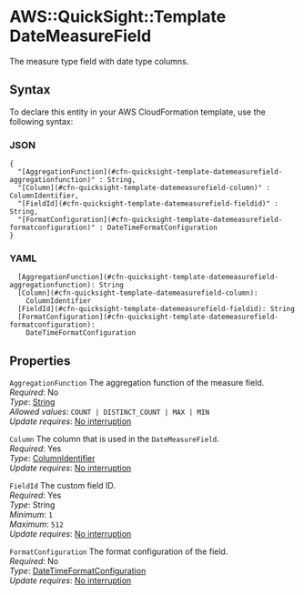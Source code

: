 # AWS::QuickSight::Template DateMeasureField<a name="aws-properties-quicksight-template-datemeasurefield"></a>

The measure type field with date type columns\.

## Syntax<a name="aws-properties-quicksight-template-datemeasurefield-syntax"></a>

To declare this entity in your AWS CloudFormation template, use the following syntax:

### JSON<a name="aws-properties-quicksight-template-datemeasurefield-syntax.json"></a>

```
{
  "[AggregationFunction](#cfn-quicksight-template-datemeasurefield-aggregationfunction)" : String,
  "[Column](#cfn-quicksight-template-datemeasurefield-column)" : ColumnIdentifier,
  "[FieldId](#cfn-quicksight-template-datemeasurefield-fieldid)" : String,
  "[FormatConfiguration](#cfn-quicksight-template-datemeasurefield-formatconfiguration)" : DateTimeFormatConfiguration
}
```

### YAML<a name="aws-properties-quicksight-template-datemeasurefield-syntax.yaml"></a>

```
  [AggregationFunction](#cfn-quicksight-template-datemeasurefield-aggregationfunction): String
  [Column](#cfn-quicksight-template-datemeasurefield-column):
    ColumnIdentifier
  [FieldId](#cfn-quicksight-template-datemeasurefield-fieldid): String
  [FormatConfiguration](#cfn-quicksight-template-datemeasurefield-formatconfiguration):
    DateTimeFormatConfiguration
```

## Properties<a name="aws-properties-quicksight-template-datemeasurefield-properties"></a>

`AggregationFunction` <a name="cfn-quicksight-template-datemeasurefield-aggregationfunction"></a>
The aggregation function of the measure field\.  
_Required_: No  
_Type_: [String](aws-properties-quicksight-template-aggregationfunction.md)  
_Allowed values_: `COUNT | DISTINCT_COUNT | MAX | MIN`  
_Update requires_: [No interruption](https://docs.aws.amazon.com/AWSCloudFormation/latest/UserGuide/using-cfn-updating-stacks-update-behaviors.html#update-no-interrupt)

`Column` <a name="cfn-quicksight-template-datemeasurefield-column"></a>
The column that is used in the `DateMeasureField`\.  
_Required_: Yes  
_Type_: [ColumnIdentifier](aws-properties-quicksight-template-columnidentifier.md)  
_Update requires_: [No interruption](https://docs.aws.amazon.com/AWSCloudFormation/latest/UserGuide/using-cfn-updating-stacks-update-behaviors.html#update-no-interrupt)

`FieldId` <a name="cfn-quicksight-template-datemeasurefield-fieldid"></a>
The custom field ID\.  
_Required_: Yes  
_Type_: String  
_Minimum_: `1`  
_Maximum_: `512`  
_Update requires_: [No interruption](https://docs.aws.amazon.com/AWSCloudFormation/latest/UserGuide/using-cfn-updating-stacks-update-behaviors.html#update-no-interrupt)

`FormatConfiguration` <a name="cfn-quicksight-template-datemeasurefield-formatconfiguration"></a>
The format configuration of the field\.  
_Required_: No  
_Type_: [DateTimeFormatConfiguration](aws-properties-quicksight-template-datetimeformatconfiguration.md)  
_Update requires_: [No interruption](https://docs.aws.amazon.com/AWSCloudFormation/latest/UserGuide/using-cfn-updating-stacks-update-behaviors.html#update-no-interrupt)
